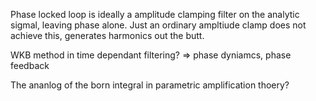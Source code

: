 Phase locked loop is ideally a amplitude clamping filter on the analytic
sigmal, leaving phase alone. Just an ordinary ampltiude clamp does not
achieve this, generates harmonics out the butt.

WKB method in time dependant filtering? =\> phase dyniamcs, phase
feedback

The ananlog of the born integral in parametric amplification thoery?
